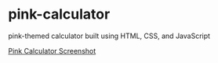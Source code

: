 # pink-calculator
pink-themed calculator built using HTML, CSS, and JavaScript

[Pink Calculator Screenshot](calc.jpg)
